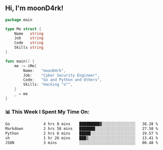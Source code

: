 <h2> Hi, I'm moonD4rk!</h2>

```go
package main

type Me struct {
	Name   string
	Job    string
	Code   string
	Skills string
}

func main() {
	me := &Me{
		Name:   "moonD4rk",
		Job:    "Cyber Security Engineer",
		Code:   "Go and Python and Others",
		Skills: "Hacking ^o^",
	}
	_ = me
}
```

<h3>📊 This Week I Spent My Time On:</h3>
<!-- <img align='right' src="https://github-readme-stats.vercel.app/api?username=moond4rk&show_icons=true&theme=radical", width="300" height="150"> -->

<!--START_SECTION:waka-->

```txt
Go               4 hrs 8 mins    █████████▓░░░░░░░░░░░░░░░   38.28 %
Markdown         2 hrs 58 mins   ███████░░░░░░░░░░░░░░░░░░   27.58 %
Python           2 hrs 6 mins    █████░░░░░░░░░░░░░░░░░░░░   19.57 %
sh               1 hr 26 mins    ███▒░░░░░░░░░░░░░░░░░░░░░   13.41 %
JSON             3 mins          ░░░░░░░░░░░░░░░░░░░░░░░░░   00.48 %
```

<!--END_SECTION:waka-->

